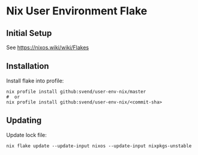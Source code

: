 # Nix User Environment Flake

## Initial Setup

See  https://nixos.wiki/wiki/Flakes

## Installation

Install flake into profile:

``` shell
nix profile install github:svend/user-env-nix/master
#  or
nix profile install github:svend/user-env-nix/<commit-sha>
```

## Updating

Update lock file:

``` shell
nix flake update --update-input nixos --update-input nixpkgs-unstable
```


